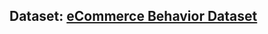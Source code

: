 ## Dataset: [eCommerce Behavior Dataset](https://www.kaggle.com/datasets/mkechinov/ecommerce-behavior-data-from-multi-category-store)
